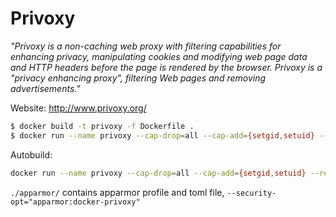 # Privoxy

_"Privoxy is a non-caching web proxy with filtering capabilities for 
enhancing privacy, manipulating cookies and modifying web page data 
and HTTP headers before the page is rendered by the browser. Privoxy 
is a "privacy enhancing proxy", filtering Web pages and removing 
advertisements."_  

Website: http://www.privoxy.org/  

```sh
$ docker build -t privoxy -f Dockerfile .
$ docker run --name privoxy --cap-drop=all --cap-add={setgid,setuid} --read-only --tmpfs /var/log/privoxy:rw,nosuid,noexec,nodev  -d -p 8118:8118 -t privoxy --no-daemon --user privoxy /etc/privoxy/config
```

Autobuild:

```sh
docker run --name privoxy --cap-drop=all --cap-add={setgid,setuid} --read-only --tmpfs /var/log/privoxy:rw,nosuid,noexec,nodev  -d -p 8118:8118 konstruktoid/privoxy --no-daemon --user privoxy /etc/privoxy/config
```

`./apparmor/` contains apparmor profile and toml file, `--security-opt="apparmor:docker-privoxy"`
